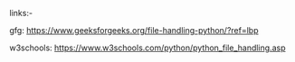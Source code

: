 links:-

gfg: https://www.geeksforgeeks.org/file-handling-python/?ref=lbp

w3schools: https://www.w3schools.com/python/python_file_handling.asp
